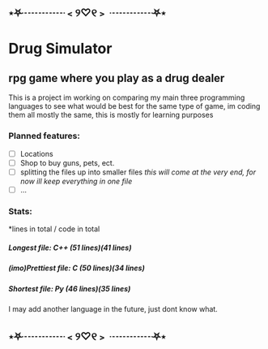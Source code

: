 ## ⋆⛧┈┈┈┈﹤୨♡୧﹥ ┈┈┈┈⛧⋆
# Drug Simulator
## rpg game where you play as a drug dealer

This is a project im working on comparing my main three programming languages to see what would be best for the same type of game,
im coding them all mostly the same, this is mostly for learning purposes

### Planned features:

- [ ] Locations
- [ ] Shop to buy guns, pets, ect.
- [ ] splitting the files up into smaller files *this will come at the very end, for now ill keep everything in one file*
- [ ] ...

### Stats:
*lines in total / code in total
##### Longest file: C++ (51 lines)(41 lines)

##### (imo)Prettiest file: C (50 lines)(34 lines)

##### Shortest file: Py  (46 lines)(35 lines)


I may add another language in the future, just dont know what.


## ⋆⛧┈┈┈┈﹤୨♡୧﹥ ┈┈┈┈⛧⋆

